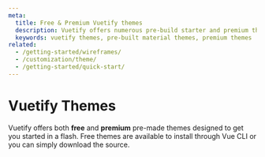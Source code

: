 ```yaml
---
meta:
  title: Free & Premium Vuetify themes
  description: Vuetify offers numerous pre-build starter and premium themes. Kickstart your next application today, no design skills needed.
  keywords: vuetify themes, pre-built material themes, premium themes
related:
  - /getting-started/wireframes/
  - /customization/theme/
  - /getting-started/quick-start/
---
```


# Vuetify Themes

Vuetify offers both **free** and **premium** pre-made themes designed to get you started in a flash. Free themes are available to install through Vue CLI or you can simply download the source.

<entry-ad />

<vuetify-ad slug="vuetify-zero-theme-pro" />

<backmatter />
